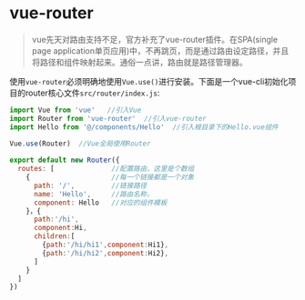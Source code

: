 # vue-router

>vue先天对路由支持不足，官方补充了vue-router插件。在SPA(single page application单页应用)中，不再跳页，而是通过路由设定路径，并且将路径和组件映射起来。通俗一点讲，路由就是路径管理器。

使用`vue-router`必须明确地使用`Vue.use()`进行安装。下面是一个vue-cli初始化项目的router核心文件`src/router/index.js`:

```js
import Vue from 'vue'   //引入Vue
import Router from 'vue-router'  //引入vue-router
import Hello from '@/components/Hello'  //引入根目录下的Hello.vue组件

Vue.use(Router)  //Vue全局使用Router
 
export default new Router({
  routes: [              //配置路由，这里是个数组
    {                    //每一个链接都是一个对象
      path: '/',         //链接路径
      name: 'Hello',     //路由名称，
      component: Hello   //对应的组件模板
    }，{
      path:'/hi',
      component:Hi,
      children:[ 
        {path:'/hi/hi1',component:Hi1},
        {path:'/hi/hi2',component:Hi2},
      ]
    }
  ]
})
```





